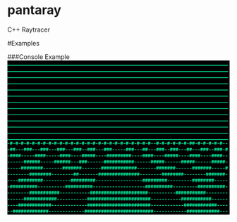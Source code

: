 # pantaray
C++ Raytracer

#Examples

###Console Example
![console example](assets/console_example.png)